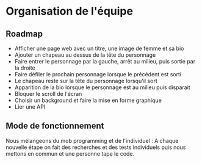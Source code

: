 # Organisation de l'équipe



## Roadmap

- Afficher une page web avec un titre, une image de femme et sa bio
- Ajouter un chapeau au dessus de la tête du personnage
- Faire entrer le personnage par la gauche, arrêt au milieu, puis sortie par la droite
- Faire défiler le prochain personnage lorsque le précédent est sorti
- Le chapeau reste sur la tête du personnage lorsqu'il sort
- Apparition de la bio lorsque le personnage est au milieu puis disparait
- Bloquer le scroll de l'écran
- Choisir un background et faire la mise en forme graphique
- Lier une API


## Mode de fonctionnement 

Nous mélangeons du mob programming et de l'individuel :
A chaque nouvelle étape on fait des recherches et des tests individuels puis nous mettons en commun et une personne tape le code.
